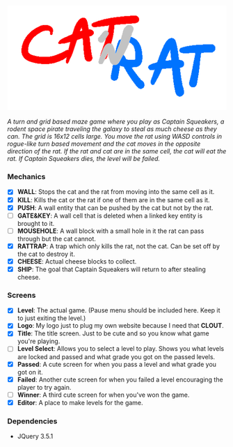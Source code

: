 <div align="center">
  <img src="https://github.com/ZaidMade/CatRat/raw/master/logo.gif" alt="CatRat" title="CatRat">
</div>

*A turn and grid based maze game where you play as Captain Squeakers, a rodent space pirate traveling the galaxy to steal as much cheese as they can. The grid is 16x12 cells large. You move the rat using WASD controls in rogue-like turn based movement and the cat moves in the opposite direction of the rat. If the rat and cat are in the same cell, the cat will eat the rat. If Captain Squeakers dies, the level will be failed.*

### Mechanics
* [X] __WALL__: Stops the cat and the rat from moving into the same cell as it.
* [X] __KILL__: Kills the cat or the rat if one of them are in the same cell as it.
* [X] __PUSH__: A wall entity that can be pushed by the cat but not by the rat.
* [ ] __GATE&KEY__: A wall cell that is deleted when a linked key entity is brought to it.
* [ ] __MOUSEHOLE__: A wall block with a small hole in it the rat can pass through but the cat cannot.
* [X] __RATTRAP__: A trap which only kills the rat, not the cat. Can be set off by the cat to destroy it.
* [X] __CHEESE__: Actual cheese blocks to collect.
* [X] __SHIP__: The goal that Captain Squeakers will return to after stealing cheese.

### Screens
* [X] __Level__: The actual game. (Pause menu should be included here. Keep it to just exiting the level.)
* [X] __Logo__: My logo just to plug my own website because I need that __CLOUT__.
* [X] __Title__: The title screen. Just to be cute and so you know what game you're playing.
* [ ] __Level Select__: Allows you to select a level to play. Shows you what levels are locked and passed and what grade you got on the passed levels.
* [X] __Passed__: A cute screen for when you pass a level and what grade you got on it.
* [X] __Failed__: Another cute screen for when you failed a level encouraging the player to try again.
* [ ] __Winner__: A third cute screen for when you've won the game.
* [X] __Editor__: A place to make levels for the game.

### Dependencies
* JQuery 3.5.1
